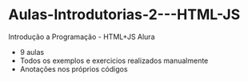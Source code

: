 # Aulas-Introdutorias-2---HTML-JS
Introdução a Programação - HTML+JS
  Alura
  - 9 aulas
  - Todos os exemplos e exercicios realizados manualmente
  - Anotações nos próprios códigos
